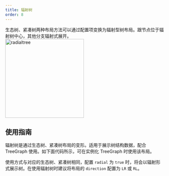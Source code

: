 ```yaml
---
title: 辐射树
order: 8
---
```


生态树、紧凑树两种布局方法可以通过配置项变换为辐射型树布局。跟节点位于辐射树中心，其他分支辐射式展开。 <br /> <img src='https://gw.alipayobjects.com/mdn/rms_f8c6a0/afts/img/A*UTm2T67HcFkAAAAAAAAAAABkARQnAQ' alt='radialtree' width='250'/>

## 使用指南

辐射树是通过生态树、紧凑树布局的变形。适用于展示树结构数据，配合 TreeGraph 使用。如下面代码所示，可在实例化 TreeGraph 时使用该布局。

使用方式与对应的生态树、紧凑树相同，配置 `radial` 为 `true` 时，将会以辐射形式展示树。在使用辐射树时建议将布局的 `direction` 配置为 `LR` 或 `RL`。
